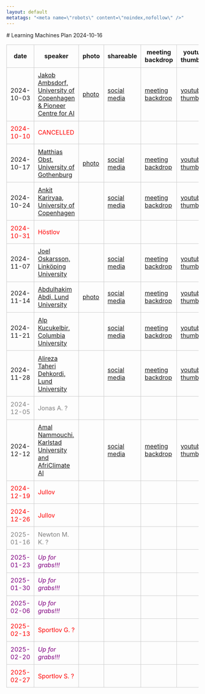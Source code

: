 ```yaml
---
layout: default
metatags: "<meta name=\"robots\" content=\"noindex,nofollow\" />"
---
```

<style type="text/css" scoped>
td, th {border: 1px solid #ccc; padding: 0.6em;}
table {border-collapse: collapse;}
</style># Learning Machines Plan 2024-10-16

| date | speaker                                   | photo | shareable | meeting backdrop | youtube thumbnail | <a title="Speaker, Title, Abstract, Bio, Photo. Strikethrough means we don't have it yet.">comment</a>        |
| ---- | ----------------------------------------- | ----- | ----- | ----- | ----- | -------------- |
|  2024-10-03  |  [Jakob Ambsdorf, University of Copenhagen & Pioneer Centre for AI](2024-10-03.md)  |  [photo](photo-jakob-ambsdorf.jpg)  |  [social media ](social-media-jakob-ambsdorf.jpg)  |  [meeting backdrop ](meeting-backdrop-jakob-ambsdorf.jpg)  |  [youtube thumbnail ](youtube-thumbnail-jakob-ambsdorf.jpg)  |  STABP  |
| <span style="color:red"> 2024-10-10 </span> | <span style="color:red"> CANCELLED </span> | <span style="color:red">  </span> | <span style="color:red">  </span> | <span style="color:red">  </span> | <span style="color:red">  </span> | <span style="color:red"> CANCELLED </span> |
|  2024-10-17  |  [Matthias Obst, University of Gothenburg](2024-10-17.md)  |  [photo](photo-matthias-obst.jpg)  |  [social media ](social-media-matthias-obst.jpg)  |  [meeting backdrop ](meeting-backdrop-matthias-obst.jpg)  |  [youtube thumbnail ](youtube-thumbnail-matthias-obst.jpg)  |  STABP  |
|  2024-10-24  |  [Ankit Kariryaa, University of Copenhagen](2024-10-24.md)  |    |  [social media ](social-media-ankit-kariryaa.jpg)  |  [meeting backdrop ](meeting-backdrop-ankit-kariryaa.jpg)  |  [youtube thumbnail ](youtube-thumbnail-ankit-kariryaa.jpg)  |  STAB~~P~~  |
| <span style="color:red"> 2024-10-31 </span> | <span style="color:red"> Höstlov </span> | <span style="color:red">  </span> | <span style="color:red">  </span> | <span style="color:red">  </span> | <span style="color:red">  </span> | <span style="color:red"> CANCELLED </span> |
|  2024-11-07  |  [Joel Oskarsson, Linköping University](2024-11-07.md)  |    |  [social media ](social-media-joel-oskarsson.jpg)  |  [meeting backdrop ](meeting-backdrop-joel-oskarsson.jpg)  |  [youtube thumbnail ](youtube-thumbnail-joel-oskarsson.jpg)  |  STAB~~P~~  |
|  2024-11-14  |  [Abdulhakim Abdi, Lund University](2024-11-14.md)  |  [photo](photo-abdulhakim-abdi.jpg)  |  [social media ](social-media-abdulhakim-abdi.jpg)  |  [meeting backdrop ](meeting-backdrop-abdulhakim-abdi.jpg)  |  [youtube thumbnail ](youtube-thumbnail-abdulhakim-abdi.jpg)  |  S~~TAB~~P  |
|  2024-11-21  |  [Alp Kucukelbir, Columbia University](2024-11-21.md)  |    |  [social media ](social-media-alp-kucukelbir.jpg)  |  [meeting backdrop ](meeting-backdrop-alp-kucukelbir.jpg)  |  [youtube thumbnail ](youtube-thumbnail-alp-kucukelbir.jpg)  |  S~~TABP~~  |
|  2024-11-28  |  [Alireza Taheri Dehkordi, Lund University](2024-11-28.md)  |    |  [social media ](social-media-alireza-taheri-dehkordi.jpg)  |  [meeting backdrop ](meeting-backdrop-alireza-taheri-dehkordi.jpg)  |  [youtube thumbnail ](youtube-thumbnail-alireza-taheri-dehkordi.jpg)  |  S~~TABP~~  |
| <span style="color:grey"> 2024-12-05 </span> | <span style="color:grey"> Jonas A. ? </span> | <span style="color:grey">  </span> | <span style="color:grey">  </span> | <span style="color:grey">  </span> | <span style="color:grey">  </span> | <span style="color:grey"> S~~TABP~~ </span> |
|  2024-12-12  |  [Amal Nammouchi, Karlstad University and AfriClimate AI](2024-12-12.md)  |    |  [social media ](social-media-amal-nammouchi.jpg)  |  [meeting backdrop ](meeting-backdrop-amal-nammouchi.jpg)  |  [youtube thumbnail ](youtube-thumbnail-amal-nammouchi.jpg)  |  S~~TABP~~  |
| <span style="color:red"> 2024-12-19 </span> | <span style="color:red"> Jullov </span> | <span style="color:red">  </span> | <span style="color:red">  </span> | <span style="color:red">  </span> | <span style="color:red">  </span> | <span style="color:red"> CANCELLED </span> |
| <span style="color:red"> 2024-12-26 </span> | <span style="color:red"> Jullov </span> | <span style="color:red">  </span> | <span style="color:red">  </span> | <span style="color:red">  </span> | <span style="color:red">  </span> | <span style="color:red"> CANCELLED </span> |
| <span style="color:grey"> 2025-01-16 </span> | <span style="color:grey"> Newton M. K. ? </span> | <span style="color:grey">  </span> | <span style="color:grey">  </span> | <span style="color:grey">  </span> | <span style="color:grey">  </span> | <span style="color:grey"> S~~TABP~~ </span> |
| <span style="color:purple"> 2025-01-23 </span> | <span style="color:purple"> *Up for grabs!!!* </span> | <span style="color:purple">  </span> | <span style="color:purple">  </span> | <span style="color:purple">  </span> | <span style="color:purple">  </span> | <span style="color:purple"> ~~STABP~~ </span> |
| <span style="color:purple"> 2025-01-30 </span> | <span style="color:purple"> *Up for grabs!!!* </span> | <span style="color:purple">  </span> | <span style="color:purple">  </span> | <span style="color:purple">  </span> | <span style="color:purple">  </span> | <span style="color:purple"> ~~STABP~~ </span> |
| <span style="color:purple"> 2025-02-06 </span> | <span style="color:purple"> *Up for grabs!!!* </span> | <span style="color:purple">  </span> | <span style="color:purple">  </span> | <span style="color:purple">  </span> | <span style="color:purple">  </span> | <span style="color:purple"> ~~STABP~~ </span> |
| <span style="color:red"> 2025-02-13 </span> | <span style="color:red"> Sportlov G. ? </span> | <span style="color:red">  </span> | <span style="color:red">  </span> | <span style="color:red">  </span> | <span style="color:red">  </span> | <span style="color:red"> CANCELLED </span> |
| <span style="color:purple"> 2025-02-20 </span> | <span style="color:purple"> *Up for grabs!!!* </span> | <span style="color:purple">  </span> | <span style="color:purple">  </span> | <span style="color:purple">  </span> | <span style="color:purple">  </span> | <span style="color:purple"> ~~STABP~~ </span> |
| <span style="color:red"> 2025-02-27 </span> | <span style="color:red"> Sportlov S. ? </span> | <span style="color:red">  </span> | <span style="color:red">  </span> | <span style="color:red">  </span> | <span style="color:red">  </span> | <span style="color:red"> CANCELLED </span> |
